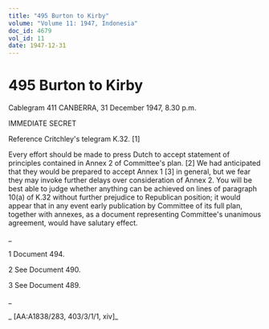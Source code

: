 ```yaml
---
title: "495 Burton to Kirby"
volume: "Volume 11: 1947, Indonesia"
doc_id: 4679
vol_id: 11
date: 1947-12-31
---
```


# 495 Burton to Kirby

Cablegram 411 CANBERRA, 31 December 1947, 8.30 p.m.

IMMEDIATE SECRET

Reference Critchley's telegram K.32. [1]

Every effort should be made to press Dutch to accept statement of principles contained in Annex 2 of Committee's plan. [2] We had anticipated that they would be prepared to accept Annex 1 [3] in general, but we fear they may invoke further delays over consideration of Annex 2. You will be best able to judge whether anything can be achieved on lines of paragraph 10(a) of K.32 without further prejudice to Republican position; it would appear that in any event early publication by Committee of its full plan, together with annexes, as a document representing Committee's unanimous agreement, would have salutary effect.

_

1 Document 494.

2 See Document 490.

3 See Document 489.

_

_ [AA:A1838/283, 403/3/1/1, xiv]_
